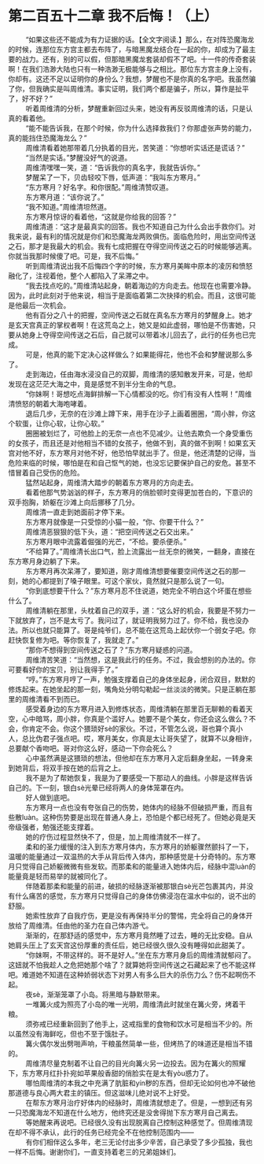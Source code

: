 <h1>第二百五十二章 我不后悔！（上）</h1>
<div id="content">&nbsp&nbsp&nbsp&nbsp&nbsp&nbsp&nbsp&nbsp
 “如果这些还不能成为有力证据的话。【全文字阅读.】那么，在对阵恐魔海龙的时候，连那位东方宫主都去布阵了，与暗黑魔龙结合在一起的你，却成为了最主要的战力。还有，别的可以假，但那暗黑魔龙套装却假不了吧。十一件的传奇套装啊！在我们浩渺大陆也只有一种浩渺无极能够与之相比。那位东方宫主身上没有，你却有。这还不足以证明你的身份么？我想，梦醒也不是你真的名字吧。我虽然骗了你，但我确实是叫周维清。事实证明，我们两个都是骗子，所以，算作是扯平了，好不好？”
 <br/>&nbsp&nbsp&nbsp&nbsp&nbsp&nbsp&nbsp&nbsp
 听着周维清的分析，梦醒重新回过头来，她没有再反驳周维清的话，只是认真的看着他。
 <br/>&nbsp&nbsp&nbsp&nbsp&nbsp&nbsp&nbsp&nbsp
 “能不能告诉我，在那个时候，你为什么选择救我们？你那虚张声势的能力，真的能挡住恐魔海龙么？”
 <br/>&nbsp&nbsp&nbsp&nbsp&nbsp&nbsp&nbsp&nbsp
 周维清看着她那带着几分执着的目光，苦笑道：“你想听实话还是谎话？”
 <br/>&nbsp&nbsp&nbsp&nbsp&nbsp&nbsp&nbsp&nbsp
 “当然是实话。”梦醒没好气的说道。
 <br/>&nbsp&nbsp&nbsp&nbsp&nbsp&nbsp&nbsp&nbsp
 周维清嘿嘿一笑，道：“告诉我你的真名字，我就告诉你。”
 <br/>&nbsp&nbsp&nbsp&nbsp&nbsp&nbsp&nbsp&nbsp
 梦醒呆了一下，贝齿轻咬下唇，低声道：“我叫东方寒月。”
 <br/>&nbsp&nbsp&nbsp&nbsp&nbsp&nbsp&nbsp&nbsp
 “东方寒月？好名字。和你很配。”周维清赞叹道。
 <br/>&nbsp&nbsp&nbsp&nbsp&nbsp&nbsp&nbsp&nbsp
 东方寒月道：“该你说了。”
 <br/>&nbsp&nbsp&nbsp&nbsp&nbsp&nbsp&nbsp&nbsp
 “我不知道。”周维清坦然道。
 <br/>&nbsp&nbsp&nbsp&nbsp&nbsp&nbsp&nbsp&nbsp
 东方寒月惊讶的看着他，“这就是你给我的回答？”
 <br/>&nbsp&nbsp&nbsp&nbsp&nbsp&nbsp&nbsp&nbsp
 周维清道：“这才是最真实的回答。我也不知道自己为什么会出手救你们。对我来说，最有利的情况就是你们和恐魔海龙两败俱伤。面临危险时，用出空间传送之石，那才是我最大的机会。我有七成把握在夺得空间传送之石的时候能够逃离。你就当我那时候傻了吧。可是，我不后悔。”
 <br/>&nbsp&nbsp&nbsp&nbsp&nbsp&nbsp&nbsp&nbsp
 听到周维清说出我不后悔四个字的时候，东方寒月美眸中原本的凌厉和愤怒融化了，注视着他，整个人都陷入了呆滞之中。
 <br/>&nbsp&nbsp&nbsp&nbsp&nbsp&nbsp&nbsp&nbsp
 “我去找点吃的。”周维清站起身，朝着海边的方向走去。他现在也需要冷静。因为，此时此刻对于他来说，相当于是面临着第二次抉择的机会。而且，这很可能是他最后一次机会。
 <br/>&nbsp&nbsp&nbsp&nbsp&nbsp&nbsp&nbsp&nbsp
 他有百分之八十的把握，空间传送之石就在真名东方寒月的梦醒身上。她才是玄天宫真正的掌权者啊！在这荒岛之上，她又是如此虚弱，哪怕是不伤害她，只要从她身上夺得空间传送之石后，自己就可以带着冰儿回去了，此行的任务也已完成。
 <br/>&nbsp&nbsp&nbsp&nbsp&nbsp&nbsp&nbsp&nbsp
 可是，他真的能下定决心这样做么？如果能得花，他也不会和梦醒说那么多了。
 <br/>&nbsp&nbsp&nbsp&nbsp&nbsp&nbsp&nbsp&nbsp
 走到海边，任由海水浸没自己的双脚，周维清的感知散发开来，可是，他却发现在这茫茫大海之中，竟是感觉不到半分生命的气息。
 <br/>&nbsp&nbsp&nbsp&nbsp&nbsp&nbsp&nbsp&nbsp
 “你妹啊！哥想吃点海鲜排解一下心情都没的吃。你们有没有人性啊！”周维清愤怒的朝着大海咆哮着。
 <br/>&nbsp&nbsp&nbsp&nbsp&nbsp&nbsp&nbsp&nbsp
 退后几步，无奈的在沙滩上蹲下来，用手在沙子上画着圈圈，“周小胖，你这个软蛋，让你心软，让你心软。”
 <br/>&nbsp&nbsp&nbsp&nbsp&nbsp&nbsp&nbsp&nbsp
 圈圈被划烂了，可他脸上的无奈一点也不见减少。让他去欺负一个身受重伤的女孩子，而且还是对他相当不错的女孩子，他做不到，真的做不到啊！如果玄天宫对他不好，东方寒月对他不好，他恐怕早就出手了。但是，他还清楚的记得，当危险来临的时候，哪怕是在和自己怄气的她，也没忘记要保护自己的安危。甚至不惜冒着自己受伤的危险。
 <br/>&nbsp&nbsp&nbsp&nbsp&nbsp&nbsp&nbsp&nbsp
 猛然站起身，周维清大踏步的朝着东方寒月的方向走去。
 <br/>&nbsp&nbsp&nbsp&nbsp&nbsp&nbsp&nbsp&nbsp
 看着他那气势汹汹的样子，东方寒月的俏脸顿时变得更加苍白的，下意识的双手抱胸，娇躯在沙滩上向后挪移了几分。
 <br/>&nbsp&nbsp&nbsp&nbsp&nbsp&nbsp&nbsp&nbsp
 周维清一直走到她面前才停下来。
 <br/>&nbsp&nbsp&nbsp&nbsp&nbsp&nbsp&nbsp&nbsp
 东方寒月就像是一只受惊的小猫一般，“你、你要干什么？”
 <br/>&nbsp&nbsp&nbsp&nbsp&nbsp&nbsp&nbsp&nbsp
 周维清恶狠狠的低下头，道：“把空间传送之石交出来。”
 <br/>&nbsp&nbsp&nbsp&nbsp&nbsp&nbsp&nbsp&nbsp
 东方寒月眼中流露着倔强的光芒，“不给。要杀便杀。”
 <br/>&nbsp&nbsp&nbsp&nbsp&nbsp&nbsp&nbsp&nbsp
 “不给算了。”周维清长出口气，脸上流露出一丝无奈的微笑，一翻身，直接在东方寒月身边躺了下来。
 <br/>&nbsp&nbsp&nbsp&nbsp&nbsp&nbsp&nbsp&nbsp
 东方寒月再次呆滞了，要知道，刚才周维清想要催要空间传送之石的那一刻，她的心都提到了嗓子眼里。可这个家伙，竟然就只是那么说了一句。
 <br/>&nbsp&nbsp&nbsp&nbsp&nbsp&nbsp&nbsp&nbsp
 “你到底想要干什么？”东方寒月忍不住说道，她完全不明白这个坏蛋在想些什么了。
 <br/>&nbsp&nbsp&nbsp&nbsp&nbsp&nbsp&nbsp&nbsp
 周维清躺在那里，头枕着自己的双手，道：“这么好的机会，我要是不努力一下就放弃了，岂不是太亏了。我问过了，就证明我努力过了。你不给，我也没办法。所以也就只能算了。哥是纯爷们，总不能在这荒岛上起伏你一个弱女子吧。你赶快恢复修为吧。等你恢复了，我就走了。”
 <br/>&nbsp&nbsp&nbsp&nbsp&nbsp&nbsp&nbsp&nbsp
 “那你不想得到空间传送之石了？”东方寒月疑惑的问道。
 <br/>&nbsp&nbsp&nbsp&nbsp&nbsp&nbsp&nbsp&nbsp
 周维清苦笑道：“当然想，这是我此行的任务。不过，我会想别的办法的。你可要看好你的宝贝，别让我得手了。”
 <br/>&nbsp&nbsp&nbsp&nbsp&nbsp&nbsp&nbsp&nbsp
 “哼。”东方寒月哼了一声，勉强支撑着自己的身体坐起身，闭合双目，默默的修炼起来。在她坐起的那一刻，嘴角处分明勾勒起一丝淡淡的微笑。只是正躺在那里的周维清看不到而已。
 <br/>&nbsp&nbsp&nbsp&nbsp&nbsp&nbsp&nbsp&nbsp
 感受着身边的东方寒月进入到修炼状态，周维清躺在那里百无聊赖的看着天空，心中暗骂，周小胖，你真是个滥好人。她要不是个美女，你还会这么做么？不会，你肯定不会。你这个猥琐好sè的家伙。不过，不管怎么说，哥也算个真小人，总比伪君子强点吧。哎，寒月美女，你真是太让哥失望了，就算不以身相许，总要献个香吻吧。哥对你这么好，感动一下你会死么？
 <br/>&nbsp&nbsp&nbsp&nbsp&nbsp&nbsp&nbsp&nbsp
 心中虽然满是这猥琐的想法，但他却在东方寒月入定后翻身坐起，一转身来到她背后，将双手按在她的后背之上。
 <br/>&nbsp&nbsp&nbsp&nbsp&nbsp&nbsp&nbsp&nbsp
 我不是为了帮她恢复，我是为了要感受一下那动人的曲线。小胖是这样告诉自己的。下一刻，银白sè光晕已经将两人的身体笼罩在内。
 <br/>&nbsp&nbsp&nbsp&nbsp&nbsp&nbsp&nbsp&nbsp
 好人做到底吧。
 <br/>&nbsp&nbsp&nbsp&nbsp&nbsp&nbsp&nbsp&nbsp
 东方寒月一点也没有夸张自己的伤势，她体内的经脉不但破损严重，而且有些散luàn。这种伤势要是出现在普通人身上，恐怕是个都已经死了。但她必竟是天帝级强者，勉强还能支撑着。
 <br/>&nbsp&nbsp&nbsp&nbsp&nbsp&nbsp&nbsp&nbsp
 她的疗伤过程显然快不了，但是，加上周维清就不一样了。
 <br/>&nbsp&nbsp&nbsp&nbsp&nbsp&nbsp&nbsp&nbsp
 柔和的圣力缓慢的注入到东方寒月体内，东方寒月的娇躯骤然颤抖了一下，温暖的能量通过一双温热的大手从背后传入体内，那种感觉是十分奇特的。东方寒月只觉得自己娇躯微微有些发软。而那柔和的能量进入她体内后，经脉中混luàn的能量竟是轻而易举的就被同化了。
 <br/>&nbsp&nbsp&nbsp&nbsp&nbsp&nbsp&nbsp&nbsp
 伴随着那柔和能量的前进，破损的经脉逐渐被那银白sè光芒包裹其内，并没有什么痛苦的感觉，东方寒月只觉得自己的身体仿佛浸泡在温水中似的，说不出的舒服。
 <br/>&nbsp&nbsp&nbsp&nbsp&nbsp&nbsp&nbsp&nbsp
 她索性放弃了自我疗伤，更是没有再保持半分的警惕，完全将自己的身体开放给了周维清。任由他的圣力在自己体内游弋。
 <br/>&nbsp&nbsp&nbsp&nbsp&nbsp&nbsp&nbsp&nbsp
 渐渐的，在那舒适的感觉中，东方寒月竟然睡了过去，睡的无比安稳。自从她肩头压上了玄天宫这份厚重的责任后，她已经很久很久没有睡得如此甜美了。
 <br/>&nbsp&nbsp&nbsp&nbsp&nbsp&nbsp&nbsp&nbsp
 “你妹啊，不带这样的。哥不是好人。”坐在东方寒月身后的周维清就郁闷了。这妞就不怕我趁人之危把她那个啥了？就算她将空间传送之石藏起来了也不能这样吧。难道她不知道在这种娇弱状态下对男人有多么巨大的杀伤力么？伤不起啊伤不起。
 <br/>&nbsp&nbsp&nbsp&nbsp&nbsp&nbsp&nbsp&nbsp
 夜sè，渐渐笼罩了小岛。将黑暗与静默带来。
 <br/>&nbsp&nbsp&nbsp&nbsp&nbsp&nbsp&nbsp&nbsp
 一堆篝火成为照亮了小岛的唯一光明，周维清此时就坐在篝火旁，烤着干粮。
 <br/>&nbsp&nbsp&nbsp&nbsp&nbsp&nbsp&nbsp&nbsp
 须弥戒已经重新回到了他手上，这戒指里的食物和饮水可是相当不少的。所以虽然没有海鲜吃，但也不至于饿肚子。
 <br/>&nbsp&nbsp&nbsp&nbsp&nbsp&nbsp&nbsp&nbsp
 篝火偶尔发出劈啪声响，干粮虽然简单一些，但烤热了的味道还是相当不错的。
 <br/>&nbsp&nbsp&nbsp&nbsp&nbsp&nbsp&nbsp&nbsp
 周维清尽量克制着不让自己的目光向篝火另一边投去。因为在篝火的照耀下，东方寒月红扑扑宛如苹果般香甜的俏脸实在是太有yòu惑力了。
 <br/>&nbsp&nbsp&nbsp&nbsp&nbsp&nbsp&nbsp&nbsp
 哪怕周维清的本我之中充满了肮脏和yín秽的东西，但却无论如何也冲不破他那道德与良心两大君主的镇压。但这滋味儿绝对说不上好受。
 <br/>&nbsp&nbsp&nbsp&nbsp&nbsp&nbsp&nbsp&nbsp
 在帮东方寒月治疗好体内的经脉时，周维清就想走了。但是，一想到还有另一只恐魔海龙不知道在什么地方，他终究还是没舍得抛下东方寒月自己离去。
 <br/>&nbsp&nbsp&nbsp&nbsp&nbsp&nbsp&nbsp&nbsp
 等她醒来再说吧。已经很久没有出现脱离自己控制这种感觉了。但周维清现在却不得不承认，此行的任务已经完全不在他控制范围内——
 <br/>&nbsp&nbsp&nbsp&nbsp&nbsp&nbsp&nbsp&nbsp
 有你们相伴这么多年，老三无论付出多少辛苦，自己承受了多少孤独，我也一样不后悔。谢谢你们，一直支持着老三的兄弟姐妹们。
 <br/>&nbsp&nbsp&nbsp&nbsp&nbsp&nbsp&nbsp&nbsp
 <br/>&nbsp&nbsp&nbsp&nbsp&nbsp&nbsp&nbsp&nbsp
</div>
